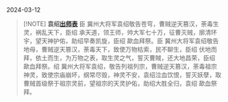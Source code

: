 2024-03-12


> [!NOTE] **袁绍[出师表](国民革命军抗日血战出师表.md)**
>臣 冀州大将军袁绍敬告苍穹，曹贼逆天篡汉，荼毒生灵，祸乱天下，臣绍 承天道，领王师，帅大军七十万，征曹灭贼，廓清环宇，望天神护佑，助绍早奏凯旋，臣绍 歃血拜祭。臣 冀州大将军袁绍敬告地母，曹贼逆天篡汉，荼毒天下，致使万物枯索，民不聊生，臣绍 伏地而拜，依土而生，为万物之表，取生灵之气，誓灭曹賊，还大地昌荣，臣绍 歃血拜祭。绍 冀州大将军袁绍，敬告列祖列宗，曹贼逆天篡汉，荼毒祖宗神灵，致使宗庙崩坏，纲常尽毁，神灵不安，袁绍泣血饮恨，誓灭妖孽，取曹贼首级祭于祖宗灵前，望祖宗的天灵护佑，助绍大胜全归，袁绍 歃血祭拜。

